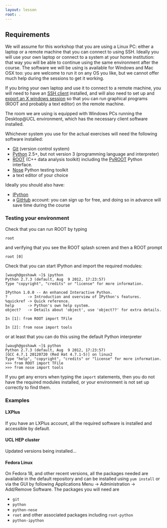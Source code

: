 ```yaml
---
layout: lesson
root: .
---
```


## Requirements

 We will assume for this workshop that you are using a Linux PC: either a laptop or a remote machine that you can connect to using SSH. Ideally you will use your own laptop or connect to a system at your home institution: that way you will be able to continue using the same environment after the course. The software we will be using is available for Windows and Mac OSX too: you are welcome to run it on any OS you like, but we cannot offer much help during the sessions to get it working.

If you bring your own laptop and use it to connect to a remote machine, you will need to have an [SSH client][ssh] installed,
and will also need to set up and [export an X windows session][x-export] so that you can run graphical programs (ROOT and probably a text editor) on the remote machine.

[ssh]: http://en.wikipedia.org/wiki/Secure_Shell
[x-export]: http://www.linuxhowtos.org/Tips%20and%20Tricks/export_x.htm

The room we are using is equipped with Windows PCs running the Desktop@UCL environment, which has the necessary client software
installed. 

Whichever system you use for the actual exercises will need the following software installed:

* [Git][git] (version control system)
* [Python][python] 2.5+, but not version 3 (programming language and interpreter)
* [ROOT][root] (C++ data analysis toolkit) including the [PyROOT][pyroot] Python interface.
* [Nose][nose] Python testing toolkit
* a text editor of your choice

Ideally you should also have:

* [IPython][ipython]
* a [GitHub] account: you can sign up for free, and doing so in advance will save time during the course

[git]: http://git-scm.com/
[python]: http://www.python.org/
[root]: http://root.cern.ch/
[pyroot]: http://root.cern.ch/drupal/content/pyroot
[nose]: https://nose.readthedocs.org/en/latest/
[ipython]: http://ipython.org/
[GitHub]: https://github.com/

### Testing your environment

Check that you can run ROOT by typing

    root

and verifying that you see the ROOT splash screen and then a ROOT prompt

    root [0]

Check that you can start IPython and import the required modules:

    [waugh@goshawk ~]$ ipython 
    Python 2.7.3 (default, Aug  9 2012, 17:23:57) 
    Type "copyright", "credits" or "license" for more information.

    IPython 1.0.0 -- An enhanced Interactive Python.
    ?         -> Introduction and overview of IPython's features.
    %quickref -> Quick reference.
    help      -> Python's own help system.
    object?   -> Details about 'object', use 'object??' for extra details.

    In [1]: from ROOT import TFile

    In [2]: from nose import tools

or at least that you can do this using the default Python interpreter

    [waugh@goshawk ~]$ python
    Python 2.7.3 (default, Aug  9 2012, 17:23:57) 
    [GCC 4.7.1 20120720 (Red Hat 4.7.1-5)] on linux2
    Type "help", "copyright", "credits" or "license" for more information.
    >>> from ROOT import TFile
    >>> from nose import tools

If you get any errors when typing the `import` statements, then you do not have
the required modules installed, or your environment is not set up correctly to
find them.

### Examples

#### LXPlus

If you have an LXPlus account, all the required software is installed and accessible
by default.

#### UCL HEP cluster

Updated versions being installed...

#### Fedora Linux

On Fedora 18, and other recent versions, all the packages needed are available in the default repository
and can be installed using `yum install` or via the GUI by following Applications Menu -> Administration
-> Add/Remove Software. The packages you will need are

* `git`
* `python`
* `python-nose`
* `root` and other associated packages including `root-python`
* `python-ipython`

